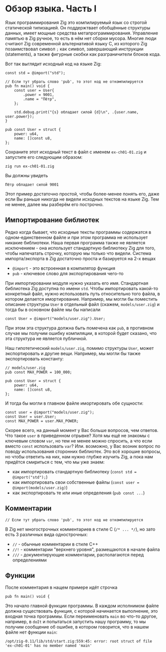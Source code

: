 
# Обзор языка. Часть I

Язык программирования Zig это компилируемый язык со строгой статической типизацией.
Он поддержтвает обобщённые структуры данных, имеет мощные средства метапрограммирования.
Управление памятью в Zig ручное, то есть в нём нет сборки мусора.
Многие люди считают Zig современной альтернативой языку C, из которого
Zig позаимствовал символ `;` как символ, завершающий инструкции (statements),
а также фигурные скобки как разграничители блоков кода.

Вот так выглядит исходный код на языке Zig:

```zig
const std = @import("std");

// Если тут убрать слово 'pub', то этот код не откомпилируется
pub fn main() void {
    const user = User{
        .power = 9001,
        .name = "Пётр",
    };

    std.debug.print("{s} обладает силой {d}\n", .{user.name, user.power});
}

pub const User = struct {
    power: u64,
    name: []const u8,
};
```

Сохраните этот исходный текст в файл с именем `ex-ch01-01.zig` и запустите его следующим образом:

```
zig run ex-ch01-01.zig 
```

Вы должны увидеть

```
Пётр обладает силой 9001
```

Этот пример достаточно простой, чтобы более-менее понять его, даже если Вы раньше
никогда не видели исходных текстов на языке Zig. Тем не менее, далее мы разберём его построчно.

## Импортирование библиотек

Редко когда бывает, что исходные тексты программы содержатся в одном-единственном файле
и при этом программа не использует никакие библиотеки. Наша первая программа также не
является исключением - она использует стандартную библиотеку Zig для того, чтобы напечатать
строчку, которую мы только что видели. Система импорта/экспорта в Zig достаточно проста
и базируется на 2-х вещах

* `@import` - это встроенная в компилятор функция
* `pub` - ключевое слово для экспортирования чего-то 

При импортировании модуля нужно указать его имя. Стандартная библиотека Zig доступна
по имени `std`. Чтобы импортировать какой-то конкретный файл, нужно использовать
путь относительно того файла, в котором делается имортирование. Например, мы могли
бы поместить описание структуры `User` в отдельный файл (скажем, `models/user.zig`)
и тогда бы в основном файле мы бы написали

```zig
const User = @import("models/user.zig").User;
```

При этом эта структура должна быть помечена как `pub`, в противном случае мы получим
ошибку компиляции, в которой будет сказано, что эта структура не является публичной.

Наш гипотетический `models/user.zig`, помимо структуры `User`, может экспортировать
и другие вещи. Например, мы могли бы также экспортировать константу:

```zig
// models/user.zig
pub const MAX_POWER = 100_000;

pub const User = struct {
    power: u64,
    name: []const u8,
};
```

И тогда бы могли в главном файле имортировать обе сущности:

```
const user = @import("models/user.zig");
const User = user.User;
const MAX_POWER = user.MAX_POWER;
```

Скорее всего, на данный момент у Вас больше вопросов, чем ответов.
Что такое `user` в приведенном отрывке? Хотя мы ещё не знакомы с ключевым
словом `var`, но тем не менее можно спросить, а что если вместо `const`
использовать `var`? Или. возможно, у Вас возник вопрос по поводу использования
сторонних библиотек. Это всё хорошие вопросы, но чтобы ответить на них,
нам нужно глубже изучить Zig, а пока нам придётся смириться с тем, что мы уже 
знаем: 

* как импортировать стандартную библиотеку (`const std = @import("std");`)
* как импортировать свои собственные файлы (`const user = @import(models/user.zig)`)
* как экспортировать те или иные определения (`pub const ...`)

## Комментарии

```
// Если тут убрать слово 'pub', то этот код не откомпилируется
```

В Zig нет многострочных комментариев в стиле C (`/* ... */`), но зато есть 3 различных
вида однострочных:

* `//` - обычные комментарии в стиле C++
* `//!` - комментарии "верхнего уровня", размещаются в начале файла
* `///` - документирующие комментарии, располагаются перед определениями

## Функции

После комментария в нащем примере идёт строчка

```zig
pub fn main() void {
```

Это начало главной функции программы. В каждом исполнимом файле должна существовать
функция, с которой начинается выполнение, это входная точка программы. Если переименовать
`main` во что-то другое, например, в `doIt` и попытаться запустить нашу
программу, то мы получим сообщение об ошибке, в котором говорится, что в нашем
файле нет функции `main`:

```
/opt/zig-0.11/lib/std/start.zig:559:45: error: root struct of file 'ex-ch01-01' has no member named 'main'
```
